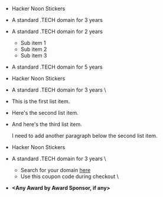 
*   Hacker Noon Stickers
*   A standard .TECH domain for 3 years
*   A standard .TECH domain for 2 years
    *   Sub item 1
    *   Sub item 2
    *   Sub item 3
*   A standard .TECH domain for 5 years


*   Hacker Noon Stickers <Links>
*   A standard .TECH domain for 3 years \


*   This is the first list item.
*   Here's the second list item.



*   And here's the third list item.


    I need to add another paragraph below the second list item.



*   Hacker Noon Stickers <Links>
*   A standard .TECH domain for 3 years \

    *   Search for your domain [here](https://get.tech/build-the-future)
    *   Use this coupon code **<xxxxxx>** during checkout \

*   **<Any Award by Award Sponsor, if any>**


